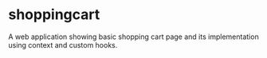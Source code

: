 # shoppingcart

A web application showing basic shopping cart page and its implementation using context and custom hooks.
